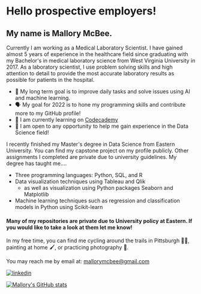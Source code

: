 # Hello prospective employers!
## My name is Mallory McBee.

Currently I am working as a Medical Laboratory Scientist. I have gained almost 5 years of experience in the healthcare field since graduating with my Bachelor's in medical laboratory science from West Virginia University in 2017. As a laboratory scientist, I use problem solving skills and high attention to detail to provide the most accurate laboratory results as possible for patients in the hospital. 

- 🥇 My long term goal is to improve daily tasks and solve issues using AI and machine learning.
- 🗣️ My goal for 2022 is to hone my programming skills and contribute more to my GitHub profile!
- 📖 I am currently learning on [Codecademy](https://www.codecademy.com/profiles/malloryMcBee2114687128)
- 💼 I am open to any opportunity to help me gain experience in the Data Science field!

I recently finished my Master's degree in Data Science from Eastern University. You can find my capstone project on my profile publicly. Other assignments I completed are private due to university guidelines. My degree has taught me....
  - Three programming languages: Python, SQL, and R
  - Data visualization techniques using Tableau and Qlik
    - as well as visualization using Python packages Seaborn and Matplotlib
  - Machine learning techniques such as regression and classification models in Python using Scikit-learn

#### Many of my repositories are private due to University policy at Eastern. If you would like to take a look at them let me know!

In my free time, you can find me cycling around the trails in Pittsburgh 🚴‍♀️, painting at home 🖌️, or practicing photography 📸.

You may reach me by email at: mallorymcbee@gmail.com

[![linkedin](https://cdn3.iconfinder.com/data/icons/free-social-icons/67/linkedin_circle_black-48.png)](https://www.linkedin.com/in/mallory-mcbee-bbb425139/)

[![Mallory's GitHub stats](https://github-readme-stats.vercel.app/api?username=malmcb&show_icons=true&count_private=true&theme=tokyonight)](https://github.com/malmcb/github-readme-stats)
